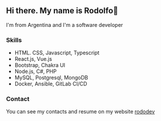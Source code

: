 ## Hi there. My name is Rodolfo👋

I'm from Argentina and I'm a software developer

### Skills 

- HTML. CSS, Javascript, Typescript
- React.js, Vue.js
- Bootstrap, Chakra UI
- Node.js, C#, PHP
- MySQL, Postgresql, MongoDB
- Docker, Ansible, GitLab CI/CD

### Contact

You can see my contacts and resume on my website [rododev](https://rododev.vercel.app)
